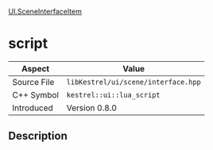 [UI.SceneInterfaceItem](index.md)
# script
| Aspect | Value |
| --- | --- |
| Source File | `libKestrel/ui/scene/interface.hpp` |
| C++ Symbol | `kestrel::ui::lua_script` |
| Introduced | Version 0.8.0 |
## Description
